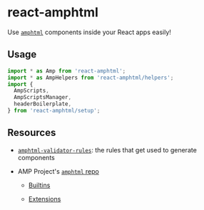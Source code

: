 # react-amphtml

Use [`amphtml`][amp repo] components inside your React apps easily!

## Usage

```js
import * as Amp from 'react-amphtml';
import * as AmpHelpers from 'react-amphtml/helpers';
import {
  AmpScripts,
  AmpScriptsManager,
  headerBoilerplate,
} from 'react-amphtml/setup';
```

## Resources

- [`amphtml-validator-rules`][amp rules]: the rules that get used to generate
  components

- AMP Project's [`amphtml` repo][amp repo]

  - [Builtins][amp repo builtins]

  - [Extensions][amp repo extensions]

[amp rules]: https://github.com/dfrankland/amphtml-validator-rules
[amp repo]: https://github.com/ampproject/amphtml
[amp repo builtins]: ttps://github.com/ampproject/amphtml/tree/master/builtins
[amp repo extensions]: https://github.com/ampproject/amphtml/tree/master/extensions
